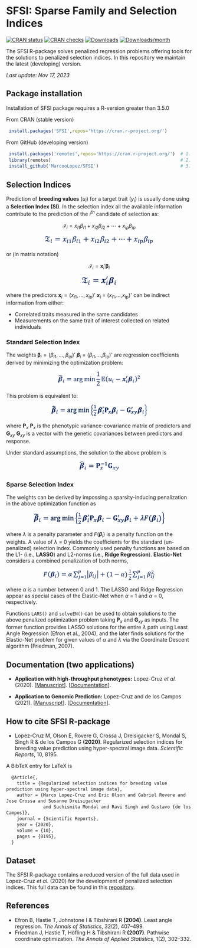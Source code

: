 # SFSI: Sparse Family and Selection Indices

[![CRAN status](https://www.r-pkg.org/badges/version/SFSI?color=green)](https://CRAN.R-project.org/package=SFSI)
[![CRAN checks](https://badges.cranchecks.info/worst/SFSI.svg)](https://cran.r-project.org/web/checks/check_results_SFSI.html)
[![Downloads](https://cranlogs.r-pkg.org/badges/grand-total/SFSI)](http://www.r-pkg.org/pkg/SFSI)
[![Downloads/month](http://cranlogs.r-pkg.org/badges/SFSI?color=blue)](http://www.r-pkg.org/pkg/SFSI)

The SFSI R-package solves penalized regression problems offering tools for the solutions to penalized selection indices. In this repository we maintain the latest (developing) version.

*Last update: Nov 17, 2023*

## Package installation

Installation of SFSI package requires a R-version greater than 3.5.0

From CRAN (stable version)
```r
 install.packages('SFSI',repos='https://cran.r-project.org/')
```

From GitHub (developing version)
```r
 install.packages('remotes',repos='https://cran.r-project.org/')  # 1. install remotes
 library(remotes)                                                 # 2. load the library
 install_github('MarcooLopez/SFSI')                               # 3. install SFSI from GitHub
```

## Selection Indices

Prediction of **breeding values** ($u_i$) for a target trait ($y_i$) is usually done using a **Selection Index (SI)**.
In the selection index all the available information contribute to the prediction of the $i^{th}$ candidate of selection as:

$$\displaystyle\mathcal{I}_i = x_{i1}\beta_{i1} + x_{i2}\beta_{i2} + \cdots + x_{ip}\beta_{ip}$$

<p align="center">
<img src="https://github.com/MarcooLopez/SFSI/blob/main/vignettes/Img1.png" height="26"/>
</p>

or (in matrix notation)

$$\displaystyle\mathcal{I}_i = \textbf{x}_{i}'\boldsymbol{\beta}_i$$

<p align="center">
<img src="https://github.com/MarcooLopez/SFSI/blob/main/vignettes/Img2.png" height="27"/>
</p>

where the predictors $\textbf{x}_{i} = (x_{i1},...,x_{ip})'$ <b><i>x</i></b><sub>i</sub> = (<i>x</i><sub>i1</sub>,...,<i>x</i><sub>ip</sub>)' can be indirect information from either:

- Correlated traits measured in the same candidates
- Measurements on the same trait of interest collected on related individuals

### Standard Selection Index

The weights $\boldsymbol{\beta}_i = (\beta_{i1},...,\beta_{ip})'$ <b><i>&beta;</i></b><sub>i</sub> = (<i>&beta;</i><sub>i1</sub>,...,<i>&beta;</i><sub>ip</sub>)'
are regression coefficients derived by minimizing the optimization problem:

<p align="center">
<img src="https://github.com/MarcooLopez/SFSI/blob/main/vignettes/Img3.png" height="42"/>
</p>

This problem is equivalent to:

<p align="center">
<img src="https://github.com/MarcooLopez/SFSI/blob/main/vignettes/Img4.png" height="33"/>
</p>

where $\textbf{P}_x$ <b>P</b><sub><i>x</i></sub> is the phenotypic variance-covariance matrix of predictors and $\textbf{G}_{xy}$ <b>G</b><sub><i>xy</i></sub> is a vector with the genetic covariances between predictors and response.

Under standard assumptions, the solution to the above problem is

<p align="center">
<img src="https://github.com/MarcooLopez/SFSI/blob/main/vignettes/Img5.png" height="28"/>
</p>

### Sparse Selection Index
The weights can be derived by impossing a sparsity-inducing penalization in the above optimization function as

<p align="center">
<img src="https://github.com/MarcooLopez/SFSI/blob/main/vignettes/Img6.png" height="35"/>
</p>

where <i>&lambda;</i> is a penalty parameter and <i>F</i>(<b><i>&beta;</i></b><sub>i</sub>)
is a penalty function on the weights. A value of <i>&lambda;</i> = 0 yields the coefficients for the standard (un-penalized) selection index. Commonly used penalty functions are based on the L1- (i.e., **LASSO**) and L2-norms (i.e., **Ridge Regression**). **Elastic-Net** considers a combined penalization of both norms,

<p align="center">
<img src="https://github.com/MarcooLopez/SFSI/blob/main/vignettes/Img10.png" height="30"/>
</p>

where <i>&alpha;</i> is a number between 0 and 1. The LASSO and Ridge Regression appear as special cases of the Elastic-Net when <i>&alpha;</i> = 1 and <i>&alpha;</i> = 0, respectively.

Functions `LARS()` and `solveEN()` can be used to obtain solutions to the above penalized optimization problem taking <b>P</b><sub><i>x</i></sub> and <b>G</b><sub><i>xy</i></sub> as inputs. The former function provides LASSO solutions for the entire <i>&lambda;</i> path using Least Angle Regression (Efron et al., 2004), and the later finds solutions for the Elastic-Net problem for given values of <i>&alpha;</i> and <i>&lambda;</i> via the Coordinate Descent algorithm (Friedman, 2007). 

## Documentation (two applications)
* **Application with high-throughput phenotypes:**
Lopez-Cruz *et al.* (2020). [[Manuscript](https://www.nature.com/articles/s41598-020-65011-2)]. [[Documentation](http://htmlpreview.github.io/?https://github.com/MarcooLopez/SFSI/blob/master/inst/doc/PSI-documentation.html)].

* **Application to Genomic Prediction:**
Lopez-Cruz and de los Campos (2021). [[Manuscript](https://doi.org/10.1093/genetics/iyab030)]. [[Documentation](http://htmlpreview.github.io/?https://github.com/MarcooLopez/SFSI/blob/master/inst/doc/SSI-documentation.html)].

## How to cite SFSI R-package
* Lopez-Cruz M, Olson E, Rovere G, Crossa J, Dreisigacker S, Mondal S, Singh R & de los Campos G **(2020)**. Regularized selection indices for breeding value prediction using hyper-spectral image data. *Scientific Reports*, 10, 8195.

A BibTeX entry for LaTeX is
```
  @Article{,
    title = {Regularized selection indices for breeding value prediction using hyper-spectral image data},
    author = {Marco Lopez-Cruz and Eric Olson and Gabriel Rovere and Jose Crossa and Susanne Dreisigacker
              and Suchismita Mondal and Ravi Singh and Gustavo {de los Campos}},
    journal = {Scientific Reports},
    year = {2020},
    volume = {10},
    pages = {8195},
  }
```

## Dataset
The SFSI R-package contains a reduced version of the full data used in Lopez-Cruz *et al.* (2020) for the development of penalized selection indices. This full data can be found in this [repository](https://github.com/MarcooLopez/Data_for_Lopez-Cruz_et_al_2020).

## References
* Efron B, Hastie T, Johnstone I & Tibshirani R **(2004)**. Least angle regression. *The Annals of Statistics*, 32(2), 407–499.
* Friedman J, Hastie T, Höfling H & Tibshirani R **(2007)**. Pathwise coordinate optimization. *The Annals of Applied Statistics*, 1(2), 302–332.
